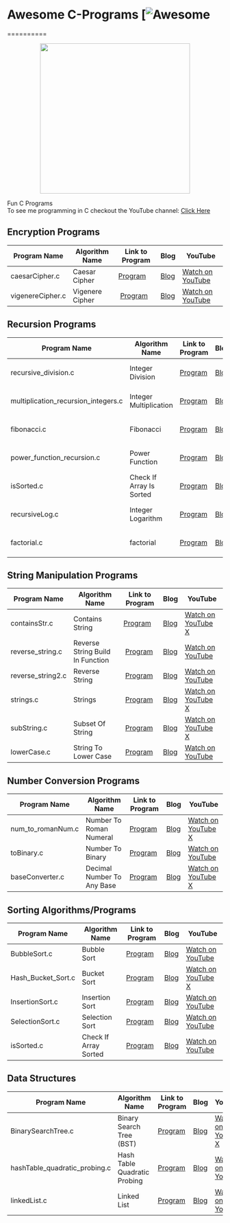 
# Awesome C-Programs  [![Awesome](https://cdn.rawgit.com/sindresorhus/awesome/d7305f38d29fed78fa85652e3a63e154dd8e8829/media/badge.svg)
==========
<p align="center">
  <img src="https://encrypted-tbn3.gstatic.com/images?q=tbn:ANd9GcTE9OJQv6zC8LkDg3vRmhZ6L8c7kFqHIvxJ-lci99wjfD1koZVu" width="350"/>
</p>
Fun C Programs <br>
To see me programming in C checkout the YouTube channel: <a target="_blank" href="https://www.youtube.com/channel/UCbmb5IoBtHZTpYZCDBOC1CA">Click Here</a>

## Encryption Programs
Program Name | Algorithm Name| Link to Program | Blog | YouTube
--- | --- | --- | --- | ---
caesarCipher.c |  Caesar Cipher |  [Program](https://github.com/randerson112358/C-Programs/blob/master/caesar.c) | [Blog](https://medium.com/@randerson112358/programming-encryption-algorithms-520cb98c039d) | [Watch on YouTube](https://www.youtube.com/watch?v=DsYKagOoap0&t=26s)
vigenereCipher.c | Vigenere Cipher |  [Program](https://github.com/randerson112358/C-Programs/blob/master/vigenereCipher.c) | [Blog](https://medium.com/@randerson112358/programming-encryption-algorithms-520cb98c039d) | [Watch on YouTube](https://www.youtube.com/watch?v=wJihluta5y0)

## Recursion Programs
Program Name | Algorithm Name| Link to Program | Blog | YouTube
--- | --- | --- | --- | ---
recursive_division.c |  Integer Division |  [Program](https://github.com/randerson112358/C-Programs/blob/master/recursive_division.c) | [Blog](http://everythingcomputerscience.com/discrete_mathematics/Recurssion.html)| [Watch on YouTube](https://www.youtube.com/watch?v=-K4Qnpku9mc&t=1s)
multiplication_recursion_integers.c | Integer Multiplication |  [Program](https://github.com/randerson112358/C-Programs/blob/master/multiplication_recursion_integers.c) | [Blog](http://everythingcomputerscience.com/discrete_mathematics/Recurssion.html)| [Watch on YouTube](https://www.youtube.com/watch?v=9WDaU7pNBrY)
fibonacci.c | Fibonacci |  [Program](https://github.com/randerson112358/C-Programs/blob/master/fibonacci.c) | [Blog](http://everythingcomputerscience.com/discrete_mathematics/Recurssion.html)| [Watch on YouTube](https://www.youtube.com/watch?v=s3SxZtOizxM)
power_function_recursion.c | Power Function |  [Program](https://github.com/randerson112358/C-Programs/blob/master/power_function_recursion.c) | [Blog](http://everythingcomputerscience.com/discrete_mathematics/Recurssion.html)| [Watch on YouTube](https://www.youtube.com/watch?v=s3SxZtOizxM)
isSorted.c | Check If Array Is Sorted |  [Program](https://github.com/randerson112358/C-Programs/blob/master/isSorted.c) | [Blog](http://everythingcomputerscience.com/discrete_mathematics/Recurssion.html)| [Watch on YouTube](https://www.youtube.com/watch?v=VaqC-PUcZxo&list=PLBhJnyA0V0uIVRAfU_PnWKNZ3VjhuU_kB&index=7&t=1s)
recursiveLog.c | Integer Logarithm |  [Program](https://github.com/randerson112358/C-Programs/blob/master/recursiveLog.c) | [Blog](http://everythingcomputerscience.com/discrete_mathematics/Recurssion.html)| [Watch on YouTube](https://www.youtube.com/watch?v=JGp_CgMGUYM&list=PLBhJnyA0V0uIVRAfU_PnWKNZ3VjhuU_kB&index=9)
factorial.c | factorial |  [Program](https://github.com/randerson112358/C-Programs/blob/master/factorial.c) | [Blog](http://everythingcomputerscience.com/discrete_mathematics/Recurssion.html)| [Watch on YouTube](https://www.youtube.com/watch?v=H4jH3YLGl-A)

## String Manipulation Programs
Program Name | Algorithm Name| Link to Program | Blog | YouTube
--- | --- | --- | --- | ---
containsStr.c |  Contains String |  [Program](https://github.com/randerson112358/C-Programs/blob/master/containsStr.c) | [Blog](http://everythingcomputerscience.com/) | [Watch on YouTube X](https://www.youtube.com/channel/UCbmb5IoBtHZTpYZCDBOC1CA)
reverse_string.c | Reverse String Build In Function |  [Program](https://github.com/randerson112358/C-Programs/blob/master/reverse_string.c) | [Blog](http://everythingcomputerscience.com/) | [Watch on YouTube](https://www.youtube.com/watch?v=0KG7jW2DNS8)
reverse_string2.c | Reverse String |  [Program](https://github.com/randerson112358/C-Programs/blob/master/reverse_string2.c) | [Blog](http://everythingcomputerscience.com/) | [Watch on YouTube](https://www.youtube.com/watch?v=VgRdKprPMG4)
strings.c | Strings |  [Program](https://github.com/randerson112358/C-Programs/blob/master/strings.c) | [Blog](http://everythingcomputerscience.com/) | [Watch on YouTube X](https://www.youtube.com/channel/UCbmb5IoBtHZTpYZCDBOC1CA)
subString.c | Subset Of String |  [Program](https://github.com/randerson112358/C-Programs/blob/master/subString.c) | [Blog](http://everythingcomputerscience.com/) | [Watch on YouTube X](https://www.youtube.com/channel/UCbmb5IoBtHZTpYZCDBOC1CA)
lowerCase.c | String To Lower Case |  [Program](https://github.com/randerson112358/C-Programs/blob/master/lowerCase.c) | [Blog](http://everythingcomputerscience.com/) | [Watch on YouTube](https://www.youtube.com/watch?v=Tfd9M2z41V4)

## Number Conversion Programs
Program Name | Algorithm Name| Link to Program | Blog | YouTube
--- | --- | --- | --- | ---
num_to_romanNum.c |  Number To Roman Numeral |  [Program](https://github.com/randerson112358/C-Programs/blob/master/num_to_romanNum.c) | [Blog](http://everythingcomputerscience.com/) | [Watch on YouTube X](https://www.youtube.com/channel/UCbmb5IoBtHZTpYZCDBOC1CA)
toBinary.c |  Number To Binary |  [Program](https://github.com/randerson112358/C-Programs/blob/master/toBinary.c) | [Blog](http://everythingcomputerscience.com/)| [Watch on YouTube](https://www.youtube.com/watch?v=z9QBtqZGvvg)
baseConverter.c |  Decimal Number To Any Base |  [Program](https://github.com/randerson112358/C-Programs/blob/master/baseConverter.c) | [Blog](http://everythingcomputerscience.com/)| [Watch on YouTube X](https://www.youtube.com/channel/UCbmb5IoBtHZTpYZCDBOC1CA)

## Sorting Algorithms/Programs
Program Name | Algorithm Name| Link to Program | Blog | YouTube
--- | --- | --- | --- | ---
BubbleSort.c |  Bubble Sort |  [Program](https://github.com/randerson112358/C-Programs/blob/master/BubbleSort.c) | [Blog](http://everythingcomputerscience.com/algorithms/CSSorting_Algorithms.html) | [Watch on YouTube](https://www.youtube.com/watch?v=Qx3CEXCX_r0&t=1s)
Hash_Bucket_Sort.c |  Bucket Sort |  [Program](https://github.com/randerson112358/C-Programs/blob/master/Hash_Bucket_Sort.c) | [Blog](http://everythingcomputerscience.com/discrete_mathematics/Data_Structures/Hash_Table.html)| [Watch on YouTube X](https://www.youtube.com/channel/UCbmb5IoBtHZTpYZCDBOC1CA)
InsertionSort.c |  Insertion Sort |  [Program](https://github.com/randerson112358/C-Programs/blob/master/InsertionSort.c) | [Blog](http://everythingcomputerscience.com/algorithms/CSSorting_Algorithms.html)| [Watch on YouTube](https://www.youtube.com/watch?v=kP7Qg3tWP6o)
SelectionSort.c |  Selection Sort |  [Program](https://github.com/randerson112358/C-Programs/blob/master/SelectionSort.c) | [Blog](http://everythingcomputerscience.com/algorithms/CSSorting_Algorithms.html)| [Watch on YouTube](https://www.youtube.com/watch?v=GNBwfXb3iac&t=25s)
isSorted.c |  Check If Array Sorted |  [Program](https://github.com/randerson112358/C-Programs/blob/master/isSorted.c) | [Blog](http://everythingcomputerscience.com/)| [Watch on YouTube](https://www.youtube.com/watch?v=VaqC-PUcZxo&t=2s)

## Data Structures
Program Name | Algorithm Name| Link to Program | Blog | YouTube
--- | --- | --- | --- | ---
BinarySearchTree.c |  Binary Search Tree (BST) |  [Program](https://github.com/randerson112358/C-Programs/blob/master/BinarySearchTree.c) | [Blog](http://everythingcomputerscience.com/discrete_mathematics/Data_Structures.html) | [Watch on YouTube X](https://www.youtube.com/channel/UCbmb5IoBtHZTpYZCDBOC1CA)
hashTable_quadratic_probing.c |  Hash Table Quadratic Probing |  [Program](https://github.com/randerson112358/C-Programs/blob/master/hashTable_quadratic_probing.c) | [Blog](http://everythingcomputerscience.com/discrete_mathematics/Data_Structures.html)| [Watch on YouTube](https://www.youtube.com/watch?v=BoZbu1cR0no)
linkedList.c |  Linked List |  [Program](https://github.com/randerson112358/C-Programs/blob/master/linkedList.c) | [Blog](http://everythingcomputerscience.com/discrete_mathematics/Data_Structures.html)| [Watch on YouTube](https://www.youtube.com/watch?v=FaY_pVYisf4)

